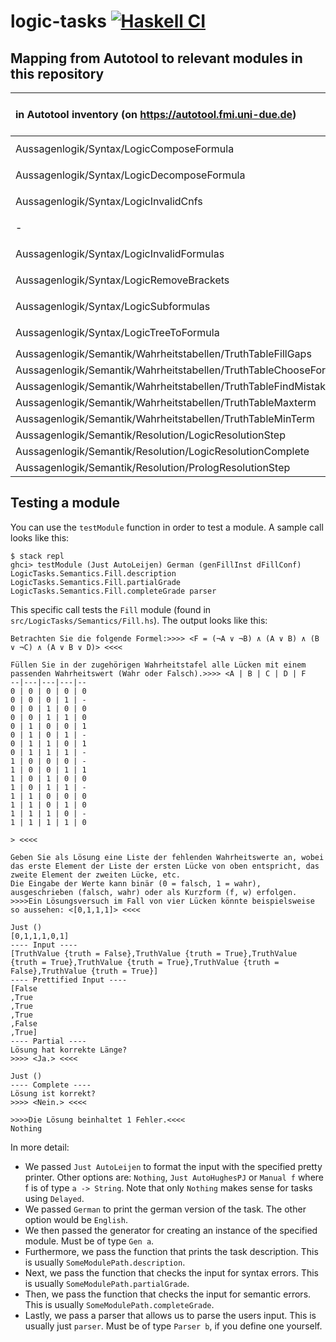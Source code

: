 # logic-tasks [![Haskell CI](https://github.com/fmidue/logic-tasks/actions/workflows/haskell.yml/badge.svg)](https://github.com/fmidue/logic-tasks/actions/workflows/haskell.yml)

## Mapping from Autotool to relevant modules in this repository

| in Autotool inventory (on <https://autotool.fmi.uni-due.de>)        | Direct | Quiz | Supports rational points? | Autotool module (in [`collection/src`](https://git.uni-due.de/fmi/autotool-dev/-/tree/HEAD/collection/src)) | `logic-tasks` module(s)                                                                                                                                    |
| :------------------------------------------------------------------ | :----: | :--: | :------------------------ | :---------------------------------------------------------------------------------------------------------- | ---------------------------------------------------------------------------------------------------------------------------------------------------------- |
| Aussagenlogik/Syntax/LogicComposeFormula                            |        |  x   |                           | `Logic.Syntax.ComposeFormula`                                                                               | [`LogicTasks.Syntax.ComposeFormula`](src/LogicTasks/Syntax/ComposeFormula.hs), [`Tasks.ComposeFormula.Quiz`](src/Tasks/ComposeFormula/Quiz.hs)             |
| Aussagenlogik/Syntax/LogicDecomposeFormula                          |        |  x   |                           | `Logic.Syntax.DecomposeFormula`                                                                             | [`LogicTasks.Syntax.DecomposeFormula`](src/LogicTasks/Syntax/DecomposeFormula.hs), [`Tasks.DecomposeFormula.Quiz`](src/Tasks/DecomposeFormula/Quiz.hs)     |
| Aussagenlogik/Syntax/LogicInvalidCnfs                               |        |  x   | x                         | `Logic.Syntax.LegalCnf`                                                                                     | [`LogicTasks.Syntax.IllegalCnfs`](src/LogicTasks/Syntax/IllegalCnfs.hs), [`Tasks.LegalNormalForm.Quiz`](src/Tasks/LegalNormalForm/Quiz.hs)                 |
| -                                                                   |        |      | x                         |                                                                                                             | [`LogicTasks.Syntax.IllegalDnfs`](src/LogicTasks/Syntax/IllegalDnfs.hs), [`Tasks.LegalNormalForm.Quiz`](src/Tasks/LegalNormalForm/Quiz.hs)                 |
| Aussagenlogik/Syntax/LogicInvalidFormulas                           |        |  x   | x                         | `Logic.Syntax.LegalFormula`                                                                                 | [`LogicTasks.Syntax.IllegalFormulas`](src/LogicTasks/Syntax/IllegalFormulas.hs), [`Tasks.LegalProposition.Quiz`](src/Tasks/LegalProposition/Quiz.hs)       |
| Aussagenlogik/Syntax/LogicRemoveBrackets                            |        |  x   |                           | `Logic.Syntax.SimplestFormula`                                                                              | [`LogicTasks.Syntax.SimplestFormula`](src/LogicTasks/Syntax/SimplestFormula.hs), [`Tasks.SuperfluousBrackets.Quiz`](src/Tasks/SuperfluousBrackets/Quiz.hs) |
| Aussagenlogik/Syntax/LogicSubformulas                               |        |  x   | x                         | `Logic.Syntax.SubFormula`                                                                                   | [`LogicTasks.Syntax.SubTreeSet`](src/LogicTasks/Syntax/SubTreeSet.hs), [`Tasks.SubTree.Quiz`](src/Tasks/SubTree/Quiz.hs)                                   |
| Aussagenlogik/Syntax/LogicTreeToFormula                             |        |  x   |                           | `Logic.Syntax.TreeToFormula`                                                                                | [`LogicTasks.Syntax.TreeToFormula`](src/LogicTasks/Syntax/TreeToFormula.hs), [`Tasks.TreeToFormula.Quiz`](src/Tasks/TreeToFormula/Quiz.hs)                 |
| Aussagenlogik/Semantik/Wahrheitstabellen/TruthTableFillGaps         |   x    |  x   | x                         | `Logic.Semantics.FillGaps`                                                                                  | [`LogicTasks.Semantics.Fill`](src/LogicTasks/Semantics/Fill.hs)                                                                                            |
| Aussagenlogik/Semantik/Wahrheitstabellen/TruthTableChooseForFormula |   x    |  x   | x                         | `Logic.Semantics.ChooseTable`                                                                               | [`LogicTasks.Semantics.Pick`](src/LogicTasks/Semantics/Pick.hs)                                                                                            |
| Aussagenlogik/Semantik/Wahrheitstabellen/TruthTableFindMistakes     |   x    |  x   | x                         | `Logic.Semantics.FindMistakes`                                                                              | [`LogicTasks.Semantics.Decide`](src/LogicTasks/Semantics/Decide.hs)                                                                                        |
| Aussagenlogik/Semantik/Wahrheitstabellen/TruthTableMaxterm          |   x    |  x   |                           | `Logic.Semantics.MaxTerm`                                                                                   | [`LogicTasks.Semantics.Max`](src/LogicTasks/Semantics/Max.hs)                                                                                              |
| Aussagenlogik/Semantik/Wahrheitstabellen/TruthTableMinTerm          |   x    |  x   |                           | `Logic.Semantics.MinTerm`                                                                                   | [`LogicTasks.Semantics.Min`](src/LogicTasks/Semantics/Min.hs)                                                                                              |
| Aussagenlogik/Semantik/Resolution/LogicResolutionStep               |   x    |  x   |                           | `Logic.Semantics.ResolutionStep`                                                                            | [`LogicTasks.Semantics.Step`](src/LogicTasks/Semantics/Step.hs)                                                                                            |
| Aussagenlogik/Semantik/Resolution/LogicResolutionComplete           |   x    |  x   |                           | `Logic.Semantics.ResolutionFull`                                                                            | [`LogicTasks.Semantics.Resolve`](src/LogicTasks/Semantics/Resolve.hs)                                                                                      |
| Aussagenlogik/Semantik/Resolution/PrologResolutionStep              |   x    |  x   |                           | `Logic.Semantics.ResolutionStepProlog`                                                                      | [`LogicTasks.Semantics.Prolog`](src/LogicTasks/Semantics/Prolog.hs)                                                                                        |

## Testing a module

You can use the `testModule` function in order to test a module. A sample call looks like this:

```text
$ stack repl
ghci> testModule (Just AutoLeijen) German (genFillInst dFillConf) LogicTasks.Semantics.Fill.description LogicTasks.Semantics.Fill.partialGrade LogicTasks.Semantics.Fill.completeGrade parser
```

This specific call tests the `Fill` module (found in `src/LogicTasks/Semantics/Fill.hs`). The output looks like this:

```text
Betrachten Sie die folgende Formel:>>>> <F = (¬A ∨ ¬B) ∧ (A ∨ B) ∧ (B ∨ ¬C) ∧ (A ∨ B ∨ D)> <<<<

Füllen Sie in der zugehörigen Wahrheitstafel alle Lücken mit einem passenden Wahrheitswert (Wahr oder Falsch).>>>> <A | B | C | D | F
--|---|---|---|--
0 | 0 | 0 | 0 | 0
0 | 0 | 0 | 1 | -
0 | 0 | 1 | 0 | 0
0 | 0 | 1 | 1 | 0
0 | 1 | 0 | 0 | 1
0 | 1 | 0 | 1 | -
0 | 1 | 1 | 0 | 1
0 | 1 | 1 | 1 | -
1 | 0 | 0 | 0 | -
1 | 0 | 0 | 1 | 1
1 | 0 | 1 | 0 | 0
1 | 0 | 1 | 1 | -
1 | 1 | 0 | 0 | 0
1 | 1 | 0 | 1 | 0
1 | 1 | 1 | 0 | -
1 | 1 | 1 | 1 | 0

> <<<<

Geben Sie als Lösung eine Liste der fehlenden Wahrheitswerte an, wobei das erste Element der Liste der ersten Lücke von oben entspricht, das zweite Element der zweiten Lücke, etc.
Die Eingabe der Werte kann binär (0 = falsch, 1 = wahr), ausgeschrieben (falsch, wahr) oder als Kurzform (f, w) erfolgen.
>>>>Ein Lösungsversuch im Fall von vier Lücken könnte beispielsweise so aussehen: <[0,1,1,1]> <<<<

Just ()
[0,1,1,1,0,1]
---- Input ----
[TruthValue {truth = False},TruthValue {truth = True},TruthValue {truth = True},TruthValue {truth = True},TruthValue {truth = False},TruthValue {truth = True}]
---- Prettified Input ----
[False
,True
,True
,True
,False
,True]
---- Partial ----
Lösung hat korrekte Länge?
>>>> <Ja.> <<<<

Just ()
---- Complete ----
Lösung ist korrekt?
>>>> <Nein.> <<<<

>>>>Die Lösung beinhaltet 1 Fehler.<<<<
Nothing
```

In more detail:

- We passed `Just AutoLeijen` to format the input with the specified pretty printer. Other options are: `Nothing`, `Just AutoHughesPJ` or `Manual f` where f is of type `a -> String`. Note that only `Nothing` makes sense for tasks using `Delayed`.
- We passed `German` to print the german version of the task. The other option would be `English`.
- We then passed the generator for creating an instance of the specified module. Must be of type `Gen a`.
- Furthermore, we pass the function that prints the task description. This is usually `SomeModulePath.description`.
- Next, we pass the function that checks the input for syntax errors. This is usually `SomeModulePath.partialGrade`.
- Then, we pass the function that checks the input for semantic errors. This is usually `SomeModulePath.completeGrade`.
- Lastly, we pass a parser that allows us to parse the users input. This is usually just `parser`. Must be of type `Parser b`, if you define one yourself.

